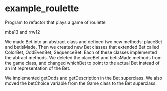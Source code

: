 # example_roulette
Program to refactor that plays a game of roulette

mba13 and rrw12

We made Bet into an abstract class and defined two new methods: placeBet
and betisMade. Then we created new Bet classes that extended Bet called
ColorBet, OddEvenBet, SequenceBet. Each of these classes implemented the
abtract methods. We deleted the placeBet and betisMade methods from the
game class, and changed whichBet to point to the actual Bet instead of
an int representation of the Bet.

We implemented getOdds and getDescription in the Bet superclass. We also
moved the betChoice variable from the Game class to the Bet superclass. 

